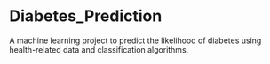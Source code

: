 # Diabetes_Prediction
A machine learning project to predict the likelihood of diabetes using health-related data and classification algorithms.
